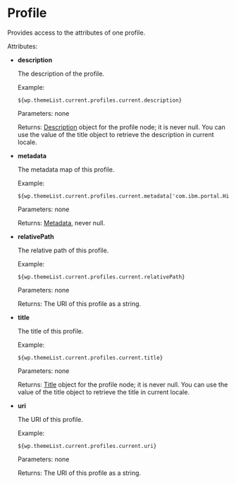 # Profile

Provides access to the attributes of one profile.

Attributes:

-   **description**

    The description of the profile.

    Example:

    ```
    ${wp.themeList.current.profiles.current.description}
    ```

    Parameters: none

    Returns: [Description](../../../common_beans/themeopt_el_bean_description.md) object for the profile node; it is never null. You can use the value of the title object to retrieve the description in current locale.

-   **metadata**

    The metadata map of this profile.

    Example:

    ```
    ${wp.themeList.current.profiles.current.metadata['com.ibm.portal.Hidden']}
    ```

    Parameters: none

    Returns: [Metadata](../../../common_beans/themeopt_el_bean_meta.md), never null.

-   **relativePath**

    The relative path of this profile.

    Example:

    ```
    ${wp.themeList.current.profiles.current.relativePath}
    ```

    Parameters: none

    Returns: The URI of this profile as a string.

-   **title**

    The title of this profile.

    Example:

    ```
    ${wp.themeList.current.profiles.current.title}
    ```

    Parameters: none

    Returns: [Title](../../../common_beans/themeopt_el_bean_title.md) object for the profile node; it is never null. You can use the value of the title object to retrieve the title in current locale.

-   **uri**

    The URI of this profile.

    Example:

    ```
    ${wp.themeList.current.profiles.current.uri}
    ```

    Parameters: none

    Returns: The URI of this profile as a string.



